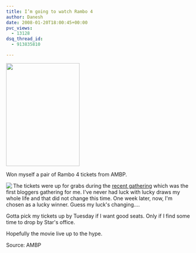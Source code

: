 ```yaml
---
title: I’m going to watch Rambo 4
author: Danesh
date: 2008-01-20T18:00:45+00:00
pvc_views:
  - 13128
dsq_thread_id:
  - 913835810

---
```

<img loading="lazy" src="http://www.allmalaysia.info/ambp/images/archives/editor/2008/1/9/m_fredericks7311_1.jpg" height="280" width="200" />

Won myself a pair of Rambo 4 tickets from AMBP.

<img src="http://img444.imageshack.us/img444/6683/ambpbutton6or2.png" align="left" /> The tickets were up for grabs during the [recent gathering][1] which was the first bloggers gathering for me. I've never had luck with lucky draws my whole life and that did not change this time. One week later, now, I'm chosen as a lucky winner. Guess my luck's changing&#8230;.

Gotta pick my tickets up by Tuesday if I want good seats. Only if I find some time to drop by Star's office.

Hopefully the movie live up to the hype.

Source: AMBP

 [1]: /posts/ambp-coffee-therapy-for-bloggers/